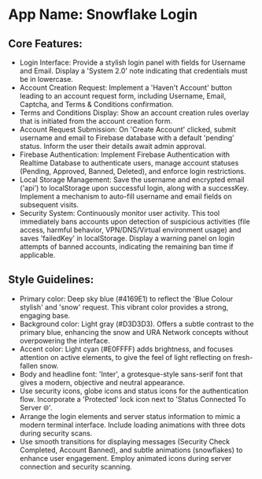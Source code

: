 # **App Name**: Snowflake Login

## Core Features:

- Login Interface: Provide a stylish login panel with fields for Username and Email. Display a 'System 2.0' note indicating that credentials must be in lowercase.
- Account Creation Request: Implement a 'Haven't Account' button leading to an account request form, including Username, Email, Captcha, and Terms & Conditions confirmation.
- Terms and Conditions Display: Show an account creation rules overlay that is initiated from the account creation form.
- Account Request Submission: On 'Create Account' clicked, submit username and email to Firebase database with a default 'pending' status. Inform the user their details await admin approval.
- Firebase Authentication: Implement Firebase Authentication with Realtime Database to authenticate users, manage account statuses (Pending, Approved, Banned, Deleted), and enforce login restrictions.
- Local Storage Management: Save the username and encrypted email ('api') to localStorage upon successful login, along with a successKey. Implement a mechanism to auto-fill username and email fields on subsequent visits.
- Security System: Continuously monitor user activity. This tool immediately bans accounts upon detection of suspicious activities (file access, harmful behavior, VPN/DNS/Virtual environment usage) and saves 'failedKey' in localStorage. Display a warning panel on login attempts of banned accounts, indicating the remaining ban time if applicable.

## Style Guidelines:

- Primary color: Deep sky blue (#4169E1) to reflect the 'Blue Colour stylish' and 'snow' request. This vibrant color provides a strong, engaging base.
- Background color: Light gray (#D3D3D3). Offers a subtle contrast to the primary blue, enhancing the snow and URA Network concepts without overpowering the interface.
- Accent color: Light cyan (#E0FFFF) adds brightness, and focuses attention on active elements, to give the feel of light reflecting on fresh-fallen snow.
- Body and headline font: 'Inter', a grotesque-style sans-serif font that gives a modern, objective and neutral appearance.
- Use security icons, globe icons and status icons for the authentication flow. Incorporate a 'Protected' lock icon next to 'Status Connected To Server 🌐'.
- Arrange the login elements and server status information to mimic a modern terminal interface. Include loading animations with three dots during security scans.
- Use smooth transitions for displaying messages (Security Check Completed, Account Banned), and subtle animations (snowflakes) to enhance user engagement. Employ animated icons during server connection and security scanning.
